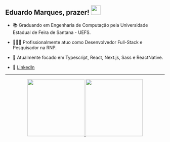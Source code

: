 ## Eduardo Marques, prazer! <img src="https://raw.githubusercontent.com/iampavangandhi/iampavangandhi/master/gifs/Hi.gif" width="30px"></h2>

- 📚 Graduando em Engenharia de Computação pela Universidade Estadual de Feira de Santana - UEFS.
- 👨🏽‍💻 Profissionalmente atuo como Desenvolvedor Full-Stack e Pesquisador na RNP.
- 🎯 Atualmente focado em Typescript, React, Next.js, Sass e ReactNative.

- 💼 <a href="https://www.linkedin.com/in/dukmarques/">LinkedIn</a>

---

<div align="center">
  <a href="https://github.com/dukmarques">
  <img height="180em" src="https://github-readme-stats.vercel.app/api?username=dukmarques&show_icons=true&theme=default&include_all_commits=true&count_private=true"/>
  <img height="180em" src="https://github-readme-stats.vercel.app/api/top-langs/?username=dukmarques&layout=compact&langs_count=7&theme=default"/>
</div>
